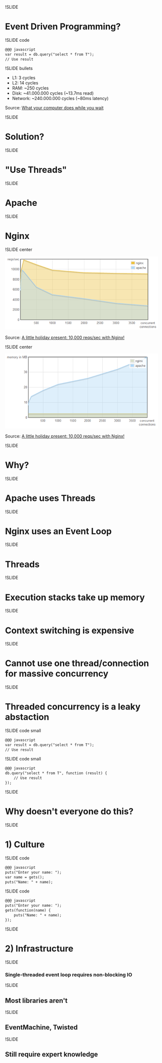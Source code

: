 !SLIDE
# Event Driven Programming?

!SLIDE code

	@@@ javascript
	var result = db.query("select * from T");
	// Use result

!SLIDE bullets

* L1: 3 cycles
* L2: 14 cycles
* RAM: ~250 cycles
* Disk: ~41.000.000 cycles (~13.7ms read)
* Network: ~240.000.000 cycles (~80ms latency)

Source: [What your computer does while you wait](http://duartes.org/gustavo/blog/post/what-your-computer-does-while-you-wait)

!SLIDE

# Solution?

!SLIDE

# "Use Threads"

!SLIDE

# Apache

!SLIDE

# Nginx

!SLIDE center

![nginx apache reqs](nginx-apache-reqs-sec.png)

Source: [A little holiday present: 10,000 reqs/sec with Nginx!](http://blog.webfaction.com/a-little-holiday-present)

!SLIDE center

![nginx apache memory](nginx-apache-memory.png)

Source: [A little holiday present: 10,000 reqs/sec with Nginx!](http://blog.webfaction.com/a-little-holiday-present)

!SLIDE

# Why?

!SLIDE

# Apache uses Threads

!SLIDE

# Nginx uses an Event Loop

!SLIDE

# Threads

!SLIDE

# Execution stacks take up memory

!SLIDE
# Context switching is expensive

!SLIDE
# Cannot use one thread/connection for massive concurrency

!SLIDE

# Threaded concurrency is a leaky abstaction

!SLIDE code small

	@@@ javascript
	var result = db.query("select * from T");
	// Use result

!SLIDE code small

	@@@ javascript
	db.query("select * from T", function (result) {
		// Use result
	});

!SLIDE

# Why doesn't everyone do this?

!SLIDE

# 1) Culture

!SLIDE code

	@@@ javascript
	puts("Enter your name: ");
	var name = gets();
	puts("Name: " + name);

!SLIDE code

	@@@ javascript
	puts("Enter your name: ");
	gets(function(name) {
		puts("Name: " + name);
	});

!SLIDE

# 2) Infrastructure

!SLIDE

### Single-threaded event loop requires non-blocking IO

!SLIDE

## Most libraries aren't

!SLIDE

## EventMachine, Twisted

!SLIDE

## Still require expert knowledge
